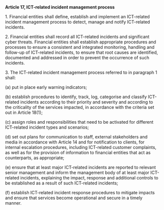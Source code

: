 **Article 17, ICT-related incident management process**

  


1\. Financial entities shall define, establish and implement an ICT-related incident management process to detect, manage and notify ICT-related incidents.

  


2\. Financial entities shall record all ICT-related incidents and significant cyber threats. Financial entities shall establish appropriate procedures and processes to ensure a consistent and integrated monitoring, handling and follow-up of ICT-related incidents, to ensure that root causes are identified, documented and addressed in order to prevent the occurrence of such incidents.

  


3\. The ICT-related incident management process referred to in paragraph 1 shall:

(a) put in place early warning indicators;

(b) establish procedures to identify, track, log, categorise and classify ICT-related incidents according to their priority and severity and according to the criticality of the services impacted, in accordance with the criteria set out in Article 18(1);

(c) assign roles and responsibilities that need to be activated for different ICT-related incident types and scenarios;

(d) set out plans for communication to staff, external stakeholders and media in accordance with Article 14 and for notification to clients, for internal escalation procedures, including ICT-related customer complaints, as well as for the provision of information to financial entities that act as counterparts, as appropriate;

(e) ensure that at least major ICT-related incidents are reported to relevant senior management and inform the management body of at least major ICT-related incidents, explaining the impact, response and additional controls to be established as a result of such ICT-related incidents;

(f) establish ICT-related incident response procedures to mitigate impacts and ensure that services become operational and secure in a timely manner.